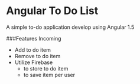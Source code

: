 # Angular To Do List
A simple to-do application develop using Angular 1.5

###Features Incoming

* Add to do item
* Remove to do item
* Utilize Firebase 
    * to store to do item
    * to save item per user


